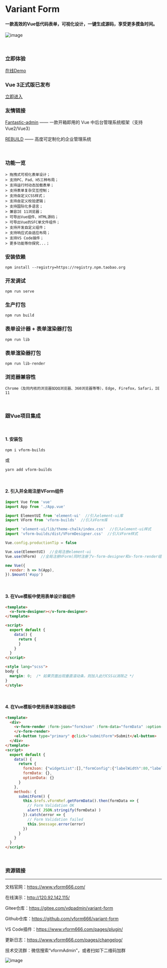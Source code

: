 # Variant Form
#### 一款高效的Vue低代码表单，可视化设计，一键生成源码，享受更多摸鱼时间。

![image](https://vform2021.oss-cn-beijing.aliyuncs.com/vform_demo.gif?versionId=CAEQGBiBgIDst4zj4hciIDQyYTkyOGY1ZGJiODQ4YTk5ZjkxMGIwMDY0MmY2M2Ri)

<br/>

### 立即体验
[在线Demo](http://120.92.142.115/)


### Vue 3正式版已发布
[立即进入](https://gitee.com/vdpadmin/variant-form3-vite)


### 友情链接
[Fantastic-admin](https://hooray.gitee.io/fantastic-admin/) —— 一款开箱即用的 Vue 中后台管理系统框架（支持Vue2/Vue3）

[REBUILD](https://getrebuild.com/) —— 高度可定制化的企业管理系统

<br/>

### 功能一览
```
> 拖拽式可视化表单设计；
> 支持PC、Pad、H5三种布局；
> 支持运行时动态加载表单；
> 支持表单复杂交互控制；
> 支持自定义CSS样式；
> 支持自定义校验逻辑；
> 支持国际化多语言；
> 兼容IE 11浏览器；
> 可导出Vue组件、HTML源码；
> 可导出Vue的SFC单文件组件；
> 支持开发自定义组件；
> 支持响应式自适应布局；
> 支持VS Code插件；
> 更多功能等你探究...；
```

### 安装依赖
```
npm install --registry=https://registry.npm.taobao.org
```

### 开发调试
```
npm run serve
```

### 生产打包
```
npm run build
```

### 表单设计器 + 表单渲染器打包
```
npm run lib
```

### 表单渲染器打包
```
npm run lib-render
```

### 浏览器兼容性
```Chrome（及同内核的浏览器如QQ浏览器、360浏览器等等），Edge, Firefox，Safari，IE 11```

<br/>

### 跟Vue项目集成

<br/>

#### 1. 安装包
  ```bash
  npm i vform-builds
  ```
或
  ```bash
  yarn add vform-builds
  ```

<br/>

#### 2. 引入并全局注册VForm组件
```javascript
import Vue from 'vue'
import App from './App.vue'

import ElementUI from 'element-ui'  //引入element-ui库
import VForm from 'vform-builds'  //引入VForm库

import 'element-ui/lib/theme-chalk/index.css'  //引入element-ui样式
import 'vform-builds/dist/VFormDesigner.css'  //引入VForm样式

Vue.config.productionTip = false

Vue.use(ElementUI)  //全局注册element-ui
Vue.use(VForm)  //全局注册VForm(同时注册了v-form-designer和v-form-render组件)

new Vue({
  render: h => h(App),
}).$mount('#app')
```

<br/>

#### 3. 在Vue模板中使用表单设计器组件
```html
<template>
  <v-form-designer></v-form-designer>
</template>

<script>
  export default {
    data() {
      return {
      }
    }
  }
</script>

<style lang="scss">
body {
  margin: 0;  /* 如果页面出现垂直滚动条，则加入此行CSS以消除之 */
}
</style>
```

<br/>

#### 4. 在Vue模板中使用表单渲染器组件
```html
<template>
  <div>
    <v-form-render :form-json="formJson" :form-data="formData" :option-data="optionData" ref="vFormRef">
    </v-form-render>
    <el-button type="primary" @click="submitForm">Submit</el-button>
  </div>
</template>
<script>
  export default {
    data() {
      return {
        formJson: {"widgetList":[],"formConfig":{"labelWidth":80,"labelPosition":"left","size":"","labelAlign":"label-left-align","cssCode":"","customClass":"","functions":"","layoutType":"PC","onFormCreated":"","onFormMounted":"","onFormDataChange":""}},
        formData: {},
        optionData: {}
      }
    },
    methods: {
      submitForm() {
        this.$refs.vFormRef.getFormData().then(formData => {
          // Form Validation OK
          alert( JSON.stringify(formData) )
        }).catch(error => {
          // Form Validation failed
          this.$message.error(error)
        })
      }
    }
  }
</script>
```

<br/>

### 资源链接
<hr>

文档官网：<a href="https://www.vform666.com/" target="_blank">https://www.vform666.com/</a>

在线演示：<a href="http://120.92.142.115/" target="_blank">http://120.92.142.115/</a>

Gitee仓库：<a href="https://gitee.com/vdpadmin/variant-form" target="_blank">https://gitee.com/vdpadmin/variant-form</a>

Github仓库：<a href="https://github.com/vform666/variant-form" target="_blank">https://github.com/vform666/variant-form</a>

VS Code插件：<a href="https://www.vform666.com/pages/plugin/" target="_blank">https://www.vform666.com/pages/plugin/</a>

更新日志：<a href="https://www.vform666.com/pages/changelog/" target="_blank">https://www.vform666.com/pages/changelog/</a>

技术交流群：微信搜索“vformAdmin”，或者扫如下二维码加群

![image](https://ks3-cn-beijing.ksyuncs.com/vform-static/img/vx-qrcode-242.png)
